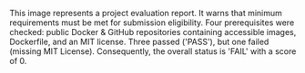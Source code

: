 This image represents a project evaluation report. It warns that minimum requirements must be met for submission eligibility. Four prerequisites were checked: public Docker & GitHub repositories containing accessible images, Dockerfile, and an MIT license. Three passed ('PASS'), but one failed (missing MIT License). Consequently, the overall status is 'FAIL' with a score of 0.